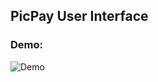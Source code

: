## PicPay User Interface

### Demo:

![Demo](https://media.giphy.com/media/JmCzpcMq8yWapSRSJ5/giphy.gif)
